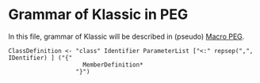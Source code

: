 # Grammar of Klassic in PEG

In this file, grammar of Klassic will be described in (pseudo) [Macro PEG](https://github.com/kmizu/macro_peg).

```
ClassDefinition <- "class" Identifier ParameterList ["<:" repsep(",", IDentifier) ] ("{"
                     MemberDefinition*
                   "}")
```